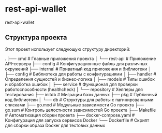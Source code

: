 # rest-api-wallet

rest-api-wallet

## Структура проекта

Этот проект использует следующую структуру директорий:

.
├── cmd                  # Главные приложения проекта
│   └── rest-api           # Приложение API-сервера
├── config               # Конфигурационные файлы для различных окружений
├── internal             # Приватный код приложения и библиотеки
│   ├── config           # Библиотека для работы с конфигурациями
│   ├── handler          # Определения сущностей и бизнес-логика
│   ├── models           # Типы ошибок и обработка ошибок
│   ├── service          # Функционал для проверки работоспособности (healthcheck)
│   └── repository       # Хелперы для тестирования
├── initdb               # Миграции базы данных
├── pkg                  # Публичный код библиотеки
│   └── db               # Структуры для работы с пагинированными списками
├── go.mod               # Модульные зависимости Go проекта
├── go.sum               # Контроль целостности зависимостей Go проекта
├── Makefile             # Автоматизация сборки проекта
├── docker-compose.yaml  # Конфигурация для запуска сервисов Docker
└── Dockerfile           # Скрипт для сборки образа Docker для тестовых данных
